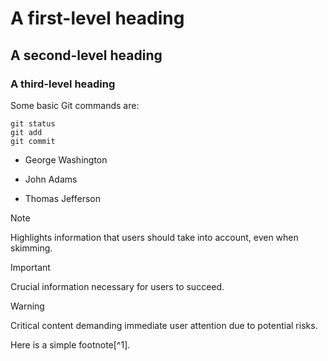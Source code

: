 # A first-level heading
## A second-level heading
### A third-level heading

Some basic Git commands are:
```
git status
git add
git commit
```

- George Washington
* John Adams
+ Thomas Jefferson

> [!NOTE]
> Highlights information that users should take into account, even when skimming.

> [!IMPORTANT]
> Crucial information necessary for users to succeed.

> [!WARNING]
> Critical content demanding immediate user attention due to potential risks.

Here is a simple footnote[^1].
